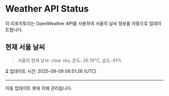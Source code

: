 
# Weather API Status

이 리포지토리는 OpenWeather API를 사용하여 서울의 날씨 정보를 자동으로 업데이트합니다.

## 현재 서울 날씨
> 서울의 현재 날씨: clear sky, 온도: 26.76°C, 습도: 61%

⏳ 업데이트 시간: 2025-09-09 08:51:26 (UTC)

---
자동 업데이트 봇에 의해 관리됩니다.

